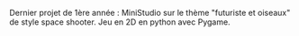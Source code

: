 Dernier projet de 1ère année : MiniStudio sur le thème "futuriste et oiseaux" de style space shooter.
Jeu en 2D en python avec Pygame.
